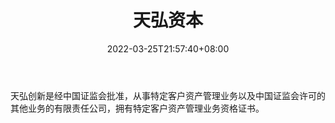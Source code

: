 ﻿---
weight: 
title: "天弘资本"
description: "天弘创新是经中国证监会批准，从事特定客户资产管理业务以及中国证监会许可的其他业务的有限责任公司，拥有特定客户资产管理业务资格证书"
date: 2022-03-25T21:57:40+08:00
lastmod: 2022-03-25T16:45:40+08:00
draft: false
authors: ["Metabd"]
featuredImage: "tianhongziben.jpg"
link: ""
tags: ["投资机构","天弘资本"]
categories: ["navigation"]
navigation: ["投资机构"]
lightgallery: true
toc: true
pinned: false
recommend: false
recommend1: false
---
天弘创新是经中国证监会批准，从事特定客户资产管理业务以及中国证监会许可的其他业务的有限责任公司，拥有特定客户资产管理业务资格证书。
